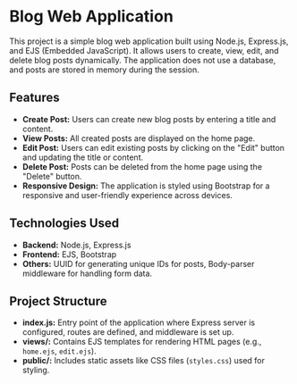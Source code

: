 # Blog Web Application

This project is a simple blog web application built using Node.js, Express.js, and EJS (Embedded JavaScript). It allows users to create, view, edit, and delete blog posts dynamically. The application does not use a database, and posts are stored in memory during the session.

## Features
- **Create Post:** Users can create new blog posts by entering a title and content.
- **View Posts:** All created posts are displayed on the home page.
- **Edit Post:** Users can edit existing posts by clicking on the "Edit" button and updating the title or content.
- **Delete Post:** Posts can be deleted from the home page using the "Delete" button.
- **Responsive Design:** The application is styled using Bootstrap for a responsive and user-friendly experience across devices.

## Technologies Used
- **Backend:** Node.js, Express.js
- **Frontend:** EJS, Bootstrap
- **Others:** UUID for generating unique IDs for posts, Body-parser middleware for handling form data.

## Project Structure
- **index.js:** Entry point of the application where Express server is configured, routes are defined, and middleware is set up.
- **views/:** Contains EJS templates for rendering HTML pages (e.g., `home.ejs`, `edit.ejs`).
- **public/:** Includes static assets like CSS files (`styles.css`) used for styling.
